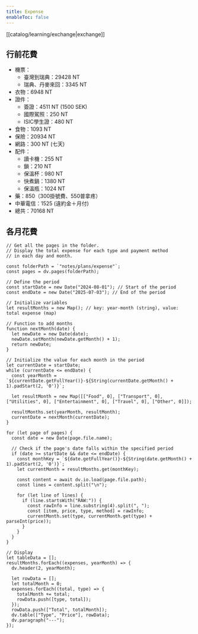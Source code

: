 ```yaml
---
title: Expense
enableToc: false
---
```


[[catalog/learning/exchange|exchange]]

## 行前花費

- 機票：
    - 臺灣到瑞典：29428 NT
    - 瑞典、丹麥來回：3345 NT
- 衣物：6948 NT
- 證件：
	- 簽證：4511 NT (1500 SEK)
	- 國際駕照：250 NT
	- ISIC學生證：480 NT
- 食物：1093 NT
- 保險：20934 NT
- 網路：300 NT (七天)
- 配件：
	- 讀卡機：255 NT
	- 鎖：210 NT
	- 保溫杯：980 NT
	- 快煮鍋：1380 NT
	- 保溫瓶：1024 NT
- 藥：850（300掛號費、550普拿疼）
- 中華電信：1525 (違約金＋月付)
- 總共：70168 NT

## 各月花費

```dataviewjs
// Get all the pages in the folder.
// Display the total expense for each type and payment method
// in each day and month.

const folderPath = `"notes/plans/expense"`;     
const pages = dv.pages(folderPath);

// Define the period
const startDate = new Date("2024-08-01"); // Start of the period
const endDate = new Date("2025-07-03"); // End of the period

// Initialize variables
let resultMonths = new Map(); // key: year-month (string), value: total expense (map)

// Function to add months
function nextMonth(date) {
  let newDate = new Date(date);
  newDate.setMonth(newDate.getMonth() + 1);
  return newDate;
}

// Initialize the value for each month in the period
let currentDate = startDate;
while (currentDate <= endDate) {
  const yearMonth = `${currentDate.getFullYear()}-${String(currentDate.getMonth() + 1).padStart(2, '0')}`;
  
  let resultMonth = new Map([["Food", 0], ["Transport", 0], ["Utilities", 0], ["Entertainment", 0], ["Travel", 0], ["Other", 0]]);

  resultMonths.set(yearMonth, resultMonth);
  currentDate = nextMonth(currentDate);
}

for (let page of pages) {
  const date = new Date(page.file.name);

  // Check if the page's date falls within the specified period
  if (date >= startDate && date <= endDate) {
    const monthKey = `${date.getFullYear()}-${String(date.getMonth() + 1).padStart(2, '0')}`;
    let currentMonth = resultMonths.get(monthKey);

    const content = await dv.io.load(page.file.path);
    const lines = content.split("\n");

    for (let line of lines) {
      if (line.startsWith("RAW:")) {
        const rawInfo = line.substring(4).split(", ");
        const [item, price, type, method] = rawInfo;
        currentMonth.set(type, currentMonth.get(type) + parseInt(price));
      }
    }
  }
}

// Display
let tableData = [];
resultMonths.forEach((expenses, yearMonth) => {
  dv.header(2, yearMonth);

  let rowData = [];
  let totalMonth = 0;
  expenses.forEach((total, type) => {
    totalMonth += total;
    rowData.push([type, total]);
  });
  rowData.push(["Total", totalMonth]);
  dv.table(["Type", "Price"], rowData);
  dv.paragraph("---");
});

```
